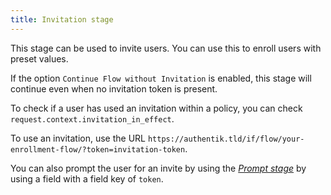 ```yaml
---
title: Invitation stage
---
```


This stage can be used to invite users. You can use this to enroll users with preset values.

If the option `Continue Flow without Invitation` is enabled, this stage will continue even when no invitation token is present.

To check if a user has used an invitation within a policy, you can check `request.context.invitation_in_effect`.

To use an invitation, use the URL `https://authentik.tld/if/flow/your-enrollment-flow/?token=invitation-token`.

You can also prompt the user for an invite by using the [*Prompt stage*](../prompt/index.md) by using a field with a field key of `token`.
